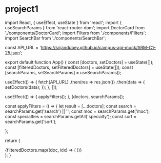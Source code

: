 # project1

import React, { useEffect, useState } from 'react';
import { useSearchParams } from 'react-router-dom';
import DoctorCard from './components/DoctorCard';
import Filters from './components/Filters';
import SearchBar from './components/SearchBar';

const API_URL = 'https://srijandubey.github.io/campus-api-mock/SRM-C1-25.json';

export default function App() {
  const [doctors, setDoctors] = useState([]);
  const [filteredDoctors, setFilteredDoctors] = useState([]);
  const [searchParams, setSearchParams] = useSearchParams();

  useEffect(() => {
    fetch(API_URL)
      .then(res => res.json())
      .then(data => {
        setDoctors(data);
      });
  }, []);

  useEffect(() => {
    applyFilters();
  }, [doctors, searchParams]);

  const applyFilters = () => {
    let result = [...doctors];
    const search = searchParams.get('search') || '';
    const moc = searchParams.get('moc');
    const specialties = searchParams.getAll('specialty');
    const sort = searchParams.get('sort');

 
  };

  return (
    <div className="p-4">
      <SearchBar searchParams={searchParams} setSearchParams={setSearchParams} />
      <div className="flex">
        <Filters searchParams={searchParams} setSearchParams={setSearchParams} />
        <div className="flex-1 grid gap-4">
          {filteredDoctors.map((doc, idx) => (
            <DoctorCard key={idx} doctor={doc} />
          ))}
        </div>
      </div>
    </div>
  );
}
